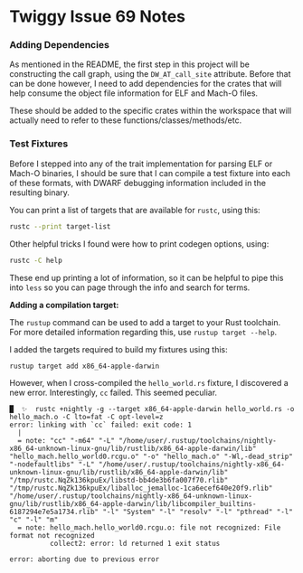 # Twiggy Issue 69 Notes

### Adding Dependencies

As mentioned in the README, the first step in this project will be
constructing the call graph, using the `DW_AT_call_site` attribute. Before
that can be done however, I need to add dependencies for the crates that
will help consume the object file information for ELF and Mach-O files.

These should be added to the specific crates within the workspace that will
actually need to refer to these functions/classes/methods/etc.

### Test Fixtures

Before I stepped into any of the trait implementation for parsing ELF or
Mach-O binaries, I should be sure that I can compile a test fixture into
each of these formats, with DWARF debugging information included in the
resulting binary.

You can print a list of targets that are available for `rustc`, using this:

```sh
rustc --print target-list
```

Other helpful tricks I found were how to print codegen options, using:

```sh
rustc -C help
```

These end up printing a lot of information, so it can be helpful to pipe
this into `less` so you can page through the info and search for terms.

__Adding a compilation target:__

The `rustup` command can be used to add a target to your Rust toolchain.
For more detailed information regarding this, use `rustup target --help`.

I added the targets required to build my fixtures using this:

```sh
rustup target add x86_64-apple-darwin
```

However, when I cross-compiled the `hello_world.rs` fixture, I discovered a
new error. Interestingly, `cc` failed. This seemed peculiar.

```
█  ✨  rustc +nightly -g --target x86_64-apple-darwin hello_world.rs -o hello_mach.o -C lto=fat -C opt-level=z
error: linking with `cc` failed: exit code: 1
  |
  = note: "cc" "-m64" "-L" "/home/user/.rustup/toolchains/nightly-x86_64-unknown-linux-gnu/lib/rustlib/x86_64-apple-darwin/lib" "hello_mach.hello_world0.rcgu.o" "-o" "hello_mach.o" "-Wl,-dead_strip" "-nodefaultlibs" "-L" "/home/user/.rustup/toolchains/nightly-x86_64-unknown-linux-gnu/lib/rustlib/x86_64-apple-darwin/lib" "/tmp/rustc.NqZk136kpuEx/libstd-bb4de3b6fa007f70.rlib" "/tmp/rustc.NqZk136kpuEx/liballoc_jemalloc-1ca6ecef640e20f9.rlib" "/home/user/.rustup/toolchains/nightly-x86_64-unknown-linux-gnu/lib/rustlib/x86_64-apple-darwin/lib/libcompiler_builtins-6187294e7e5a1734.rlib" "-l" "System" "-l" "resolv" "-l" "pthread" "-l" "c" "-l" "m"
  = note: hello_mach.hello_world0.rcgu.o: file not recognized: File format not recognized
          collect2: error: ld returned 1 exit status

error: aborting due to previous error
```


